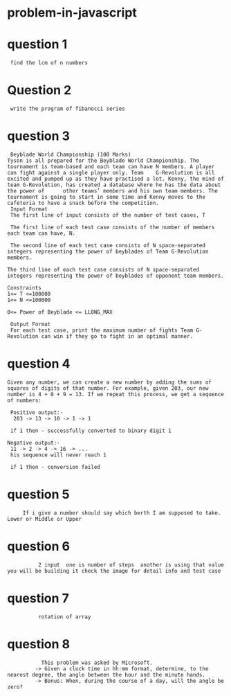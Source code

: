 # problem-in-javascript

# question 1 
     find the lcm of n numbers 
     
# Question 2
     write the program of fibanocci series
# question 3
     Beyblade World Championship (100 Marks)
    Tyson is all prepared for the Beyblade World Championship. The tournament is team-based and each team can have N members. A player can fight against a single player only. Team    G-Revolution is all excited and pumped up as they have practised a lot. Kenny, the mind of team G-Revolution, has created a database where he has the data about the power of      other teams’ members and his own team members. The tournament is going to start in some time and Kenny moves to the cafeteria to have a snack before the competition.
     Input Format
     The first line of input consists of the number of test cases, T

     The first line of each test case consists of the number of members each team can have, N.

     The second line of each test case consists of N space-separated integers representing the power of beyblades of Team G-Revolution members.

    The third line of each test case consists of N space-separated integers representing the power of beyblades of opponent team members.

    Constraints
    1<= T <=100000
    1<= N <=100000

    0<= Power of Beyblade <= LLONG_MAX

     Output Format
     For each test case, print the maximum number of fights Team G-Revolution can win if they go to fight in an optimal manner.

# question 4
    Given any number, we can create a new number by adding the sums of squares of digits of that number. For example, given 203, our new number is 4 + 0 + 9 = 13. If we repeat this process, we get a sequence of numbers:

     Positive output:-
      203 -> 13 -> 10 -> 1 -> 1

     if 1 then - successfully converted to binary digit 1

    Negative output:-
     11 -> 2 -> 4 -> 16 -> ...
     his sequence will never reach 1

     if 1 then - conversion failed


# question 5 
         If i give a number should say which berth I am supposed to take.   Lower or Middle or Upper
 
 # question 6 
              2 input  one is number of steps  another is using that value you will be building it check the image for detail info and test case 


 # question 7
              rotation of array
       
 # question 8 
               This problem was asked by Microsoft.
             -> Given a clock time in hh:mm format, determine, to the nearest degree, the angle between the hour and the minute hands.
             -> Bonus: When, during the course of a day, will the angle be zero?
         
